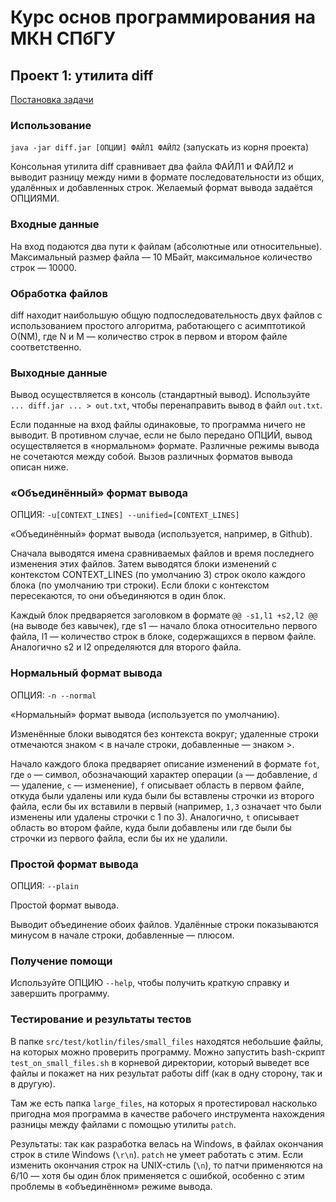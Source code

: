 # Курс основ программирования на МКН СПбГУ

## Проект 1: утилита diff
[Постановка задачи](./TASK.md)

### Использование
`java -jar diff.jar [ОПЦИИ] ФАЙЛ1 ФАЙЛ2` (запускать из корня проекта)

Консольная утилита diff сравнивает два файла ФАЙЛ1 и ФАЙЛ2 и выводит разницу между ними в формате
последовательности из общих, удалённых и добавленных строк. Желаемый формат вывода задаётся ОПЦИЯМИ.

### Входные данные
На вход подаются два пути к файлам (абсолютные или относительные). Максимальный размер файла — 10 МБайт,
максимальное количество строк — 10000.

### Обработка файлов
diff находит наибольшую общую подпоследовательность двух файлов с использованием простого алгоритма, работающего
с асимптотикой O(NM), где N и M — количество строк в первом и втором файле соответственно.

### Выходные данные
Вывод осуществляется в консоль (стандартный вывод). Используйте `... diff.jar ... > out.txt`, чтобы перенаправить вывод в файл `out.txt`.

Если поданные на вход файлы одинаковые, то программа ничего не выводит. В противном случае, если не было передано ОПЦИЙ,
вывод осуществляется в «нормальном» формате. Различные режимы вывода не сочетаются между собой. Вызов различных форматов вывода описан
ниже.

### «Объединённый» формат вывода
ОПЦИЯ: `-u[CONTEXT_LINES] --unified=[CONTEXT_LINES]`

«Объединённый» формат вывода (используется, например, в Github).

Сначала выводятся имена сравниваемых файлов и время последнего изменения этих файлов. Затем выводятся блоки изменений с контекстом CONTEXT_LINES (по умолчанию 3) строк около каждого
блока (по умолчанию три строки). Если блоки с контекстом пересекаются, то они объединяются в один блок.

Каждый блок предваряется заголовком в формате `@@ -s1,l1 +s2,l2 @@` (на выводе без кавычек), где s1 — начало блока относительно
первого файла, l1 — количество строк в блоке, содержащихся в первом файле. Аналогично s2 и l2 определяются для второго
файла.

### Нормальный формат вывода
ОПЦИЯ: `-n --normal`

«Нормальный» формат вывода (используется по умолчанию).

Изменённые блоки выводятся без контекста вокруг; удаленные строки отмечаются знаком
< в начале строки, добавленные — знаком >.

Начало каждого блока предваряет описание изменений в формате `fot`, где `o` — символ, обозначающий характер операции (`a` — добавление, `d` — удаление, `c` — изменение), `f` описывает область в
первом файле, откуда были удалены или куда были бы вставлены строчки из второго файла, если бы их вставили в первый (например, `1,3` означает что были изменены или удалены строчки с 1 по 3).
Аналогично, `t` описывает область во втором файле, куда были добавлены или где были бы строчки из первого файла,
если бы их не удалили.

### Простой формат вывода
ОПЦИЯ: `--plain`

Простой формат вывода.

Выводит объединение обоих файлов. Удалённые строки показываются минусом в начале строки, добавленные — плюсом.

### Получение помощи
Используйте ОПЦИЮ `--help`, чтобы получить краткую справку и завершить программу.

### Тестирование и результаты тестов
В папке `src/test/kotlin/files/small_files` находятся небольшие файлы, на которых можно проверить программу. Можно запустить
bash-скрипт `test_on_small_files.sh` в корневой директории, который выведет все файлы и покажет на них результат работы diff
(как в одну сторону, так и в другую).

Там же есть папка 
`large_files`, на которых я протестировал насколько пригодна моя программа в качестве рабочего инструмента нахождения разницы
между файлами с помощью утилиты `patch`. 

Результаты: так как разработка велась на Windows, в файлах окончания строк в стиле Windows (`\r\n`). `patch` не умеет работать
с этим. Если изменить окончания строк на UNIX-стиль (`\n`), то патчи применяются на 6/10 — хотя бы один блок применяется с ошибкой,
особенно с этим проблемы в «объединённом» режиме вывода.